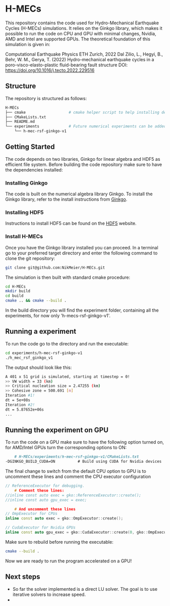 # H-MECs
This repository contains the code used for Hydro-Mechanical Earthquake Cycles (H-MECs) simulations. It relies on the Ginkgo library, which makes it possible to run the code on CPU and GPU with minimal changes, Nvidia, AMD and Intel are supported GPUs. The theoretical foundation of this simulation is given in:

Computational Earthquake Physics ETH Zurich, 2022 Dal Zilio, L., Hegyi, B., Behr, W. M., Gerya, T. (2022) Hydro-mechanical earthquake cycles in a poro-visco-elasto-plastic fluid-bearing fault structure DOI: https://doi.org/10.1016/j.tecto.2022.229516

## Structure
The repository is structured as follows:
```bash
H-MECs
├── cmake                   # cmake helper script to help installing dependencies
├── CMakeLists.txt
├── README.md
└── experiments             # Future numerical experiments can be added here
    └── h-mec-rsf-ginkgo-v1
```

## Getting Started
The code depends on two libraries, Ginkgo for linear algebra and HDF5 as efficient file system. Before building the code repository make sure to have the dependencies installed:
### Installing Ginkgo
The code is built on the numerical algebra library Ginkgo. To install the Ginkgo library, refer to the install instructions from [Ginkgo](https://github.com/ginkgo-project/ginkgo/wiki/Tutorial-1:-Getting-Started).
### Installing HDF5
Instructions to install HDF5 can be found on the [HDF5](https://www.hdfgroup.org/download-hdf5/) website.

### Install H-MECs
Once you have the Ginkgo library installed you can proceed. In a terminal go to your preferred target directory and enter the following command to clone the git repository:
```bash
git clone git@github.com:NikMeier/H-MECs.git
```
The simulation is then built with standard cmake procedure:

```bash
cd H-MECs
mkdir build
cd build
cmake .. && cmake --build .
```

In the build directory you will find the experiment folder, containing all the experiments, for now only 'h-mecs-rsf-ginkgo-v1'.

## Running a experiment
To run the code go to the directory and run the executable:
```bash
cd experiments/h-mec-rsf-ginkgo-v1
./h_mec_rsf_ginkgo_v1
```
The output should look like this:
```bash
A 401 x 51 grid is simulated, starting at timestep = 0!
>> VW width = 33 (km)
>> Critical nucleation size = 2.47255 (km)
>> Cohesive zone = 500.691 [m]
Iteration #1!
dt = 5e+08s
Iteration #2!
dt = 5.87652e+06s
...
```

## Running the experiment on GPU
To run the code on a GPU make sure to have the following option turned on, for AMD/Intel GPUs turn the corresponding options to ON:
```markdown
    # H-MECs/experiments/h-mec-rsf-ginkgo-v1/CMakeLists.txt
-DGINKGO_BUILD_CUDA=ON          # Build using CUDA for Nvidia devices
```

The final change to switch from the default CPU option to GPU is to uncomment these lines and comment the CPU executor configuration
```cpp
// ReferenceExecutor for debugging.
    # Comment these lines:
//inline const auto exec = gko::ReferenceExecutor::create();
//inline const auto gpu_exec = exec;

    # And uncomment these lines
// OmpExecutor for CPUs
inline const auto exec = gko::OmpExecutor::create();

// CudaExecutor for Nvidia GPUs
inline const auto gpu_exec = gko::CudaExecutor::create(0, gko::OmpExecutor::create());
```
Make sure to rebuild before running the executable:
```bash
cmake --build .
```

Now we are ready to run the program accelerated on a GPU!

## Next steps

 - So far the solver implemented is a direct LU solver. The goal is to use iterative solvers to increase speed.
 - 